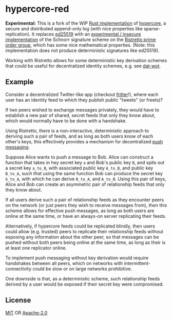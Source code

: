 # hypercore-red

**Experimental:** This is a fork of the WIP [Rust implementation](https://github.com/datrs/hypercore) of [hypercore](https://github.com/mafintosh/hypercore), a secure and distributed append-only log (with nice properties like sparse-replication). It replaces [ed25519](https://github.com/dalek-cryptography/ed25519-dalek) with an [experimental / insecure implementation](https://github.com/lukeburns/redschnorr) of the Schnorr signature scheme on the [Ristretto prime order group](https://doc.dalek.rs/curve25519_dalek/ristretto/), which has some nice mathematical properties. (Note: this implementation does not produce deterministic signatures like ed25519).

Working with Ristretto allows for some deterministic key derivation schemes that could be useful for decentralized identity schemes, e.g. see [dat-wot](https://github.com/jayrbolton/dat-wot).

## Example

Consider a decentralized Twitter-like app (checkout [fritter](https://github.com/beakerbrowser/fritter)!), where each user has an identity feed to which they publish public "tweets" (or freets)?

If two peers wished to exchange messages privately, they would have to establish a new pair of shared, secret feeds that only they know about, which would normally have to be done with a handshake.

Using Ristretto, there is a non-interactive, deterministic approach to deriving such a pair of feeds, and as long as both users know of each other's keys, this effectively provides a mechanism for decentralized [push messaging](https://github.com/jayrbolton/dat-wot/issues/7).

Suppose Alice wants to push a message to Bob. Alice can construct a function that takes in hey secret key `a` and Bob's public key `B`, and spits out a secret key `a_to_B`, with associated public key `A_to_B`, and public key `B_to_A`, *such that* using the same function Bob can produce the secret key `b_to_A`, with which he can derive `B_to_A`, and `A_to_B`. Using this pair of keys, Alice and Bob can create an asymmetric pair of relationship feeds that only they know about.

If all users derive such a pair of relationship feeds as they encounter peers on the network (or just peers they wish to receive messages from), then this scheme allows for effective push messages, as long as both users are online at the same time, or have an always-on server replicating their feeds.

Alternatively, if hypercore feeds could be replicated blindly, then users could allow (e.g. trusted) peers to replicate their relationship feeds without exposing any information about the other peer, so that messages can be pushed without both peers being online at the same time, as long as their is at least one replicator online.

To implement push messaging without key derivation would require handshakes between all peers, which on networks with intermittent-connectivity could be slow or on large networks prohibitive.

One downside is that, as a deterministic scheme, such relationship feeds derived by a user would be exposed if their secret key were compromised.

## License
[MIT](./LICENSE-MIT) OR [Apache-2.0](./LICENSE-APACHE)
